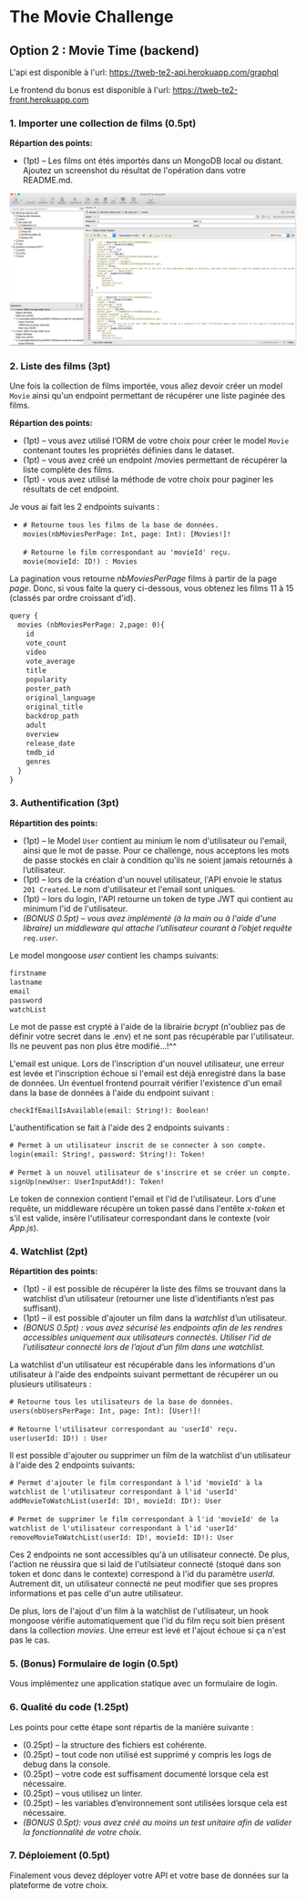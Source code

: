 # The Movie Challenge

## Option 2 : Movie Time (backend)

L'api est disponible à l'url: https://tweb-te2-api.herokuapp.com/graphql

Le frontend du bonus est disponible à l'url: https://tweb-te2-front.herokuapp.com

### 1. Importer une collection de films (0.5pt)

**Répartion des points:**

- (1pt) – Les films ont étés importés dans un MongoDB local ou distant. Ajoutez un screenshot du résultat de l'opération dans votre README.md.

![resultatImport](resultatImport.png)


### 2. Liste des films (3pt)

Une fois la collection de films importée, vous allez devoir créer un model `Movie` ainsi qu'un endpoint permettant de récupérer une liste paginée des films.

**Répartion des points:**

- (1pt) – vous avez utilisé l’ORM de votre choix pour créer le model `Movie` contenant toutes les propriétés définies dans le dataset.
- (1pt) – vous avez créé un endpoint /movies permettant de récupérer la liste complète des films.
- (1pt) - vous avez utilisé la méthode de votre choix pour paginer les résultats de cet endpoint.

Je vous ai fait les 2 endpoints suivants :

- ```
  # Retourne tous les films de la base de données.
  movies(nbMoviesPerPage: Int, page: Int): [Movies!]!
  
  # Retourne le film correspondant au 'movieId' reçu.
  movie(movieId: ID!) : Movies
  ```

La pagination vous retourne *nbMoviesPerPage* films à partir de la page *page*. Donc, si vous faite la query ci-dessous, vous obtenez les films 11 à 15 (classés par ordre croissant d'id).

```
query {
  movies (nbMoviesPerPage: 2,page: 0){
    id
    vote_count
    video
    vote_average
    title
    popularity
    poster_path
    original_language
    original_title
    backdrop_path
    adult
    overview
    release_date
    tmdb_id
    genres
  }
}
```

### 3. Authentification (3pt)

**Répartition des points:**

- (1pt) – le Model `User` contient au minium le nom d'utilisateur ou l'email, ainsi que le mot de passe. Pour ce challenge, nous acceptons les mots de passe stockés en clair à condition qu’ils ne soient jamais retournés à l’utilisateur.
- (1pt) – lors de la création d'un nouvel utilisateur, l'API envoie le status `201 Created`. Le nom d'utilisateur et l'email sont uniques.
- (1pt) – lors du login, l'API retourne un token de type JWT qui contient au minimum l'id de l'utilisateur.
- *(BONUS 0.5pt) – vous avez implémenté (à la main ou à l'aide d'une libraire) un middleware qui attache l’utilisateur courant à l’objet requête `req.user`.* 

Le model mongoose *user* contient les champs suivants:

```
firstname
lastname
email
password
watchList
```

Le mot de passe est crypté à l'aide de la librairie *bcrypt* (n'oubliez pas de définir votre secret dans le .env) et ne sont pas récupérable par l'utilisateur. Ils ne peuvent pas non plus être modifié…!^^

L'email est unique. Lors de l'inscription d'un nouvel utilisateur, une erreur est levée et l'inscription échoue si l'email est déjà enregistré dans la base de données. Un éventuel frontend pourrait vérifier l'existence d'un email dans la base de données à l'aide du endpoint suivant :

```
checkIfEmailIsAvailable(email: String!): Boolean!
```

L'authentification se fait à l'aide des 2 endpoints suivants :

```
# Permet à un utilisateur inscrit de se connecter à son compte.
login(email: String!, password: String!): Token!

# Permet à un nouvel utilisateur de s'inscrire et se créer un compte.
signUp(newUser: UserInputAdd!): Token!
```

Le token de connexion contient l'email et l'id de l'utilisateur. Lors d'une requête, un middleware récupère un token passé dans l'entête *x-token* et s'il est valide, insère l'utilisateur correspondant dans le contexte (voir *App.js*).

### 4. Watchlist (2pt)

**Répartition des points:**

- (1pt) - il est possible de récupérer la liste des films se trouvant dans la watchlist d’un utilisateur (retourner une liste d’identifiants n’est pas suffisant).
- (1pt) – il est possible d'ajouter un film dans la *watchlist* d’un utilisateur. 
- *(BONUS 0.5pt) : vous avez sécurisé les endpoints afin de les rendres accessibles uniquement aux utilisateurs connectés. Utiliser l’id de l’utilisateur connecté lors de l’ajout d’un film dans une watchlist.*

La watchlist d'un utilisateur est récupérable dans les informations d'un utilisateur à l'aide des endpoints suivant permettant de récupérer un ou plusieurs utilisateurs :

```
# Retourne tous les utilisateurs de la base de données.
users(nbUsersPerPage: Int, page: Int): [User!]!

# Retourne l'utilisateur correspondant au 'userId' reçu.
user(userId: ID!) : User
```

Il est possible d'ajouter ou supprimer un film de la watchlist d'un utilisateur à l'aide des 2 endpoints suivants:

```
# Permet d'ajouter le film correspondant à l'id 'movieId' à la watchlist de l'utilisateur correspondant à l'id 'userId'
addMovieToWatchList(userId: ID!, movieId: ID!): User

# Permet de supprimer le film correspondant à l'id 'movieId' de la watchlist de l'utilisateur correspondant à l'id 'userId'
removeMovieToWatchList(userId: ID!, movieId: ID!): User
```

Ces 2 endpoints ne sont accessibles qu'à un utilisateur connecté. De plus, l'action ne réussira que si laid de l'utilsiateur connecté (stoqué dans son token et donc dans le contexte) correspond à l'id du paramètre *userId*. Autrement dit, un utilisateur connecté ne peut modifier que ses propres informations et pas celle d'un autre utilisateur.

De plus, lors de l'ajout d'un film à la watchlist de l'utilisateur, un hook mongoose vérifie automatiquement que l'id du film reçu soit bien présent dans la collection *movies*. Une erreur est levé et l'ajout échoue si ça n'est pas le cas. 

### 5. (Bonus) Formulaire de login (0.5pt)

Vous implémentez une application statique avec un formulaire de login.



### 6. Qualité du code (1.25pt)

Les points pour cette étape sont répartis de la manière suivante :

- (0.25pt) – la structure des fichiers est cohérente.
- (0.25pt) – tout code non utilisé est supprimé y compris les logs de debug dans la console.
- (0.25pt) – votre code est suffisament documenté lorsque cela est nécessaire.
- (0.25pt) – vous utilisez un linter.
-  (0.25pt) – les variables d’environnement sont utilisées lorsque cela est nécessaire.
- *(BONUS 0.5pt): vous avez créé au moins un test unitaire afin de valider la fonctionnalité de votre choix.*

### 7. Déploiement (0.5pt)

Finalement vous devez déployer votre API et votre base de données sur la plateforme de votre choix.
